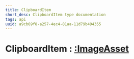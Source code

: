 ```yaml
---
title: ClipboardItem
short_desc: ClipboardItem type documentation
tags: api
uuid: a9cb69f8-a257-4ec4-81aa-11d79b494355
---
```


# ClipboardItem : [:ImageAsset](:ImageAsset)


